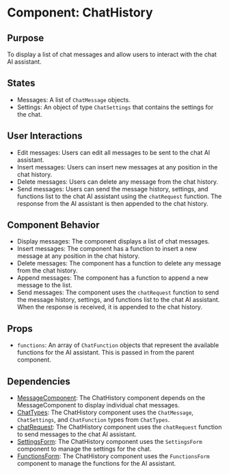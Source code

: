 # Component: ChatHistory

## Purpose

To display a list of chat messages and allow users to interact with the chat AI assistant.

## States

- Messages: A list of `ChatMessage` objects.
- Settings: An object of type `ChatSettings` that contains the settings for the chat.

## User Interactions

- Edit messages: Users can edit all messages to be sent to the chat AI assistant.
- Insert messages: Users can insert new messages at any position in the chat history.
- Delete messages: Users can delete any message from the chat history.
- Send messages: Users can send the message history, settings, and functions list to the chat AI assistant using the `chatRequest` function. The response from the AI assistant is then appended to the chat history.

## Component Behavior

- Display messages: The component displays a list of chat messages.
- Insert messages: The component has a function to insert a new message at any position in the chat history.
- Delete messages: The component has a function to delete any message from the chat history.
- Append messages: The component has a function to append a new message to the list.
- Send messages: The component uses the `chatRequest` function to send the message history, settings, and functions list to the chat AI assistant. When the response is received, it is appended to the chat history.

## Props

- `functions`: An array of `ChatFunction` objects that represent the available functions for the AI assistant. This is passed in from the parent component.

## Dependencies

- [MessageComponent](MessageComponent.md): The ChatHistory component depends on the MessageComponent to display individual chat messages.
- [ChatTypes](../types/ChatTypes.md): The ChatHistory component uses the `ChatMessage`, `ChatSettings`, and `ChatFunction` types from `ChatTypes`.
- [chatRequest](../functions/chatRequest.md): The ChatHistory component uses the `chatRequest` function to send messages to the chat AI assistant.
- [SettingsForm](SettingsForm.md): The ChatHistory component uses the `SettingsForm` component to manage the settings for the chat.
- [FunctionsForm](FunctionsForm.md): The ChatHistory component uses the `FunctionsForm` component to manage the functions for the AI assistant.
